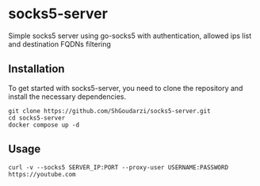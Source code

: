 # socks5-server

Simple socks5 server using go-socks5 with authentication, allowed ips list and destination FQDNs filtering

## Installation
To get started with socks5-server, you need to clone the repository and install the necessary dependencies.
```
git clone https://github.com/ShGoudarzi/socks5-server.git
cd socks5-server
docker compose up -d
```


## Usage
```
curl -v --socks5 SERVER_IP:PORT --proxy-user USERNAME:PASSWORD https://youtube.com
```

